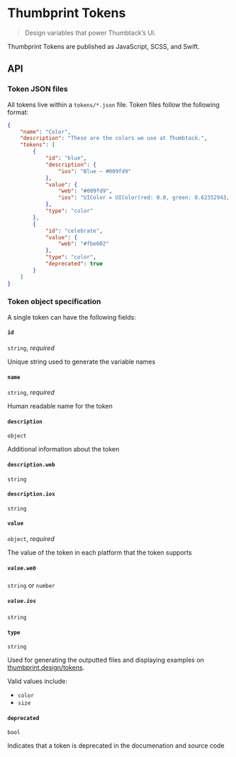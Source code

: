 # Thumbprint Tokens

> Design variables that power Thumbtack’s UI.

Thumbprint Tokens are published as JavaScript, SCSS, and Swift.

## API

### Token JSON files

All tokens live within a `tokens/*.json` file. Token files follow the following format:

```json
{
    "name": "Color",
    "description": "These are the colors we use at Thumbtack.",
    "tokens": [
        {
            "id": "blue",
            "description": {
                "ios": "Blue – #009fd9"
            },
            "value": {
                "web": "#009fd9",
                "ios": "UIColor = UIColor(red: 0.0, green: 0.62352943, blue: 0.8509804, alpha: 1.0)"
            },
            "type": "color"
        },
        {
            "id": "celebrate",
            "value": {
                "web": "#fbe002"
            },
            "type": "color",
            "deprecated": true
        }
    ]
}
```

### Token object specification

A single token can have the following fields:

#### `id`

`string`, _required_

Unique string used to generate the variable names

#### `name`

`string`, _required_

Human readable name for the token

#### `description`

`object`

Additional information about the token

#### `description.web`

`string`

#### `description.ios`

`string`

#### `value`

`object`, _required_

The value of the token in each platform that the token supports

##### `value.web`

`string` or `number`

##### `value.ios`

`string`

#### `type`

`string`

Used for generating the outputted files and displaying examples on [thumbprint.design/tokens](https://thumbprint.design/tokens/).

Valid values include:

-   `color`
-   `size`

#### `deprecated`

`bool`

Indicates that a token is deprecated in the documenation and source code
